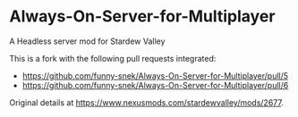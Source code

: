 # Always-On-Server-for-Multiplayer
A Headless server mod for Stardew Valley

This is a fork with the following pull requests integrated:
 - https://github.com/funny-snek/Always-On-Server-for-Multiplayer/pull/5
 - https://github.com/funny-snek/Always-On-Server-for-Multiplayer/pull/6

Original details at https://www.nexusmods.com/stardewvalley/mods/2677.
